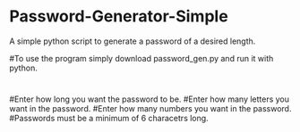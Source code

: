 # Password-Generator-Simple
A simple python script to generate a password of a desired length.


#To use the program simply download password_gen.py and run it with python.
#
#Enter how long you want the password to be.
#Enter how many letters you want in the password.
#Enter how many numbers you want in the password.
#Passwords must be a minimum of 6 characetrs long.
